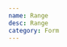 ```yaml
---
name: Range
desc: Range
category: Form
---
```


<core-knobs element="core-range">
  <core-range step="1" value="10"><core-range>
</core-knobs>
